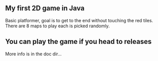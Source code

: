 ## My first 2D game in Java

Basic platformer, goal is to get to the end without touching the red tiles. There are 8 maps to play each is picked randomly.

## You can play the game if you head to releases

More info is in the doc dir...
